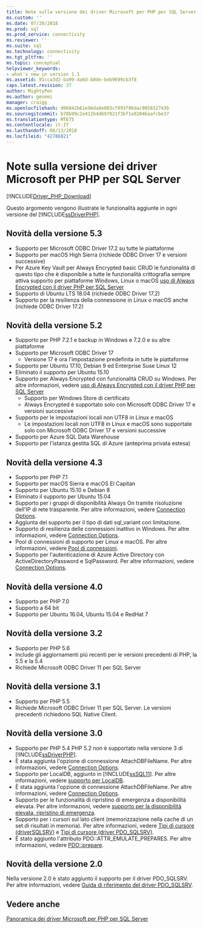 ```yaml
---
title: Note sulla versione dei driver Microsoft per PHP per SQL Server
ms.custom: ''
ms.date: 07/20/2018
ms.prod: sql
ms.prod_service: connectivity
ms.reviewer: ''
ms.suite: sql
ms.technology: connectivity
ms.tgt_pltfrm: ''
ms.topic: conceptual
helpviewer_keywords:
- what's new in version 1.1
ms.assetid: 91cca3d2-ba99-4a6d-b0de-beb9699cb3f8
caps.latest.revision: 37
author: MightyPen
ms.author: genemi
manager: craigg
ms.openlocfilehash: d06042b61e96da8e003cf893f86dac905832743b
ms.sourcegitcommit: b70b99c2e412b4d697021f3bf1a92046aafcbe37
ms.translationtype: MTE75
ms.contentlocale: it-IT
ms.lasthandoff: 08/13/2018
ms.locfileid: "42786821"
---
```

# <a name="release-notes-for-the-microsoft-drivers-for-php-for-sql-server"></a>Note sulla versione dei driver Microsoft per PHP per SQL Server
[!INCLUDE[Driver_PHP_Download](../../includes/driver_php_download.md)]

Questo argomento vengono illustrate le funzionalità aggiunte in ogni versione del [!INCLUDE[ssDriverPHP](../../includes/ssdriverphp_md.md)].  

## <a name="whats-new-in-version-53"></a>Novità della versione 5.3

- Supporto per Microsoft ODBC Driver 17.2 su tutte le piattaforme
- Supporto per macOS High Sierra (richiede ODBC Driver 17 e versioni successive)
- Per Azure Key Vault per Always Encrypted basic CRUD le funzionalità di questo tipo che è disponibile a tutte le funzionalità crittografia sempre attiva supporto per piattaforme Windows, Linux o macOS [uso di Always Encrypted con il driver PHP per SQL Server](../../connect/php/using-always-encrypted-php-drivers.md)
- Supporto di Ubuntu LTS 18.04 (richiede ODBC Driver 17.2)
- Supporto per la resilienza della connessione in Linux o macOS anche (richiede ODBC Driver 17.2)

## <a name="whats-new-in-version-52"></a>Novità della versione 5.2

- Supporto per PHP 7.2.1 e backup in Windows e 7.2.0 e su altre piattaforme
- Supporto per Microsoft ODBC Driver 17
  - Versione 17 è ora l'impostazione predefinita in tutte le piattaforme
- Supporto per Ubuntu 17.10, Debian 9 ed Enterprise Suse Linux 12
- Eliminato il supporto per Ubuntu 15.10
- Supporto per Always Encrypted con funzionalità CRUD su Windows. Per altre informazioni, vedere [uso di Always Encrypted con il driver PHP per SQL Server](../../connect/php/using-always-encrypted-php-drivers.md)
  - Supporto per Windows Store di certificato
  - Always Encrypted è supportato solo con Microsoft ODBC Driver 17 e versioni successive
- Supporto per le impostazioni locali non UTF8 in Linux e macOS
  - Le impostazioni locali non UTF8 in Linux e macOS sono supportate solo con Microsoft ODBC Driver 17 e versioni successive
- Supporto per Azure SQL Data Warehouse
- Supporto per l'istanza gestita SQL di Azure (anteprima privata estesa)


## <a name="whats-new-in-version-43"></a>Novità della versione 4.3

- Supporto per PHP 7.1
- Supporto per macOS Sierra e macOS El Capitan
- Supporto per Ubuntu 15.10 e Debian 8
- Eliminato il supporto per Ubuntu 15.04
- Supporto per i gruppi di disponibilità Always On tramite risoluzione dell'IP di rete trasparente. Per altre informazioni, vedere [Connection Options](../../connect/php/connection-options.md).
- Aggiunta del supporto per il tipo di dati sql_variant con limitazione.
- Supporto di resilienza delle connessioni inattivo in Windows. Per altre informazioni, vedere [Connection Options](../../connect/php/connection-options.md).
- Pool di connessioni di supporto per Linux e macOS. Per altre informazioni, vedere [Pool di connessioni](../../connect/php/connection-pooling-microsoft-drivers-for-php-for-sql-server.md).
- Supporto per l'autenticazione di Azure Active Directory con ActiveDirectoryPassword e SqlPassword. Per altre informazioni, vedere [Connection Options](../../connect/php/connection-options.md).

## <a name="whats-new-in-version-40"></a>Novità della versione 4.0

- Supporto per PHP 7.0  
- Supporto a 64 bit
- Supporto per Ubuntu 16.04, Ubuntu 15.04 e RedHat 7

## <a name="whats-new-in-version-32"></a>Novità della versione 3.2

- Supporto per PHP 5.6   
- Include gli aggiornamenti più recenti per le versioni precedenti di PHP, la 5.5 e la 5.4   
- Richiede Microsoft ODBC Driver 11 per SQL Server  

## <a name="whats-new-in-version-31"></a>Novità della versione 3.1

- Supporto per PHP 5.5  
- Richiede Microsoft ODBC Driver 11 per SQL Server. Le versioni precedenti richiedono SQL Native Client.  

## <a name="whats-new-in-version-30"></a>Novità della versione 3.0  

- Supporto per PHP 5.4  PHP 5.2 non è supportato nella versione 3 di [!INCLUDE[ssDriverPHP](../../includes/ssdriverphp_md.md)].  
- È stata aggiunta l'opzione di connessione AttachDBFileName. Per altre informazioni, vedere [Connection Options](../../connect/php/connection-options.md).  
- Supporto per LocalDB, aggiunto in [!INCLUDE[ssSQL11](../../includes/sssql11-md.md)]. Per altre informazioni, vedere [supporto per LocalDB](../../connect/php/php-driver-for-sql-server-support-for-localdb.md).
- È stata aggiunta l'opzione di connessione AttachDBFileName. Per altre informazioni, vedere [Connection Options](../../connect/php/connection-options.md).  
- Supporto per le funzionalità di ripristino di emergenza a disponibilità elevata. Per altre informazioni, vedere [supporto per la disponibilità elevata, ripristino di emergenza](../../connect/php/php-driver-for-sql-server-support-for-high-availability-disaster-recovery.md).
- Supporto per i cursori sul lato client (memorizzazione nella cache di un set di risultati in memoria). Per altre informazioni, vedere [Tipi di cursore &#40;driverSQLSRV&#41;](../../connect/php/cursor-types-sqlsrv-driver.md) e [Tipi di cursore &#40;driver PDO_SQLSRV&#41;](../../connect/php/cursor-types-pdo-sqlsrv-driver.md).
- È stato aggiunto l'attributo PDO::ATTR_EMULATE_PREPARES. Per altre informazioni, vedere [PDO::prepare](../../connect/php/pdo-prepare.md).  

## <a name="whats-new-in-version-20"></a>Novità della versione 2.0  
Nella versione 2.0 è stato aggiunto il supporto per il driver PDO_SQLSRV. Per altre informazioni, vedere [Guida di riferimento del driver PDO_SQLSRV](../../connect/php/pdo-sqlsrv-driver-reference.md).  

## <a name="see-also"></a>Vedere anche  
[Panoramica dei driver Microsoft per PHP per SQL Server](../../connect/php/overview-of-the-php-sql-driver.md)
